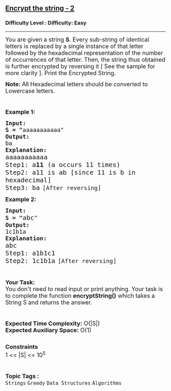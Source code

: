 <h2><a href="https://www.geeksforgeeks.org/problems/encrypt-the-string-21117/1?page=1&category=Strings&status=unsolved,attempted&sortBy=accuracy">Encrypt the string - 2</a></h2><h3>Difficulty Level : Difficulty: Easy</h3><hr><div class="problems_problem_content__Xm_eO"><div class="challenge_problem_statement">
<div class="msB challenge_problem_statement_body">
<div class="hackdown-content">
<p><span style="font-size:18px">You are given a string <strong>S</strong>. Every sub-string of identical letters is replaced by a single instance of that letter followed by the hexadecimal representation of the number of occurrences of that letter. Then, the string thus obtained is further encrypted by reversing it [ See the sample for more clarity ]. Print the Encrypted String.</span></p>

<p><span style="font-size:18px"><strong>Note: </strong>All Hexadecimal letters should be converted to Lowercase letters.</span></p>

<p>&nbsp;</p>

<p><span style="font-size:18px"><strong>Example 1:</strong></span></p>

<pre><span style="font-size:18px"><strong>Input:</strong></span>
<span style="font-size:18px"><strong>S = "</strong>aaaaaaaaaaa"</span>
<span style="font-size:18px"><strong>Output:</strong></span>
<span style="font-size:18px">ba </span>
<span style="font-size:18px"><strong>Explanation: </strong></span>
<span style="font-size:20px">aaaaaaaaaaa
Step1: a<strong>11 </strong>(a occurs 11 times)
Step2: a11 is ab [since 11 is b in
hexadecimal]
Step3: ba</span> <span style="font-size:18px">[After reversing]</span></pre>

<p><span style="font-size:18px"><strong>Example 2:</strong></span></p>

<pre><span style="font-size:18px"><strong>Input:</strong></span>
<span style="font-size:18px"><strong>S = "</strong></span><span style="font-size:20px">abc</span><span style="font-size:18px">"</span>
<span style="font-size:18px"><strong>Output:</strong></span>
<span style="font-size:18px">1c1b1a</span>
<span style="font-size:18px"><strong>Explanation: </strong></span>
<span style="font-size:20px">abc
Step1: a1b1c1
Step2: 1c1b1a</span> <span style="font-size:18px">[After reversing]</span></pre>

<p>&nbsp;</p>

<p><span style="font-size:18px"><strong>Your Task:</strong><br>
You don't need to read input or print anything. Your task is to complete the function <strong>encryptString()</strong> which takes a String S and returns the answer.</span></p>

<p>&nbsp;</p>

<p><span style="font-size:18px"><strong>Expected Time Complexity:</strong> O(|S|)<br>
<strong>Expected Auxiliary Space:</strong> O(1)</span></p>

<p><br>
<span style="font-size:18px"><strong>Constraints</strong><br>
1 &lt;= |S| &lt;= 10<sup>5</sup></span></p>
</div>
</div>
</div>
</div><br><p><span style=font-size:18px><strong>Topic Tags : </strong><br><code>Strings</code>&nbsp;<code>Greedy</code>&nbsp;<code>Data Structures</code>&nbsp;<code>Algorithms</code>&nbsp;